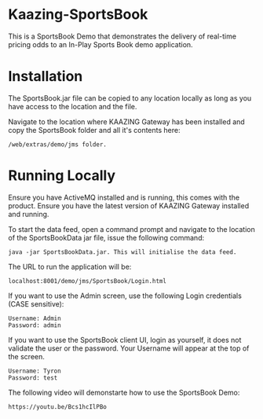 # Kaazing-SportsBook

This is a SportsBook Demo that demonstrates the delivery of real-time pricing odds to an In-Play Sports Book demo application.

# Installation

The SportsBook.jar file can be copied to any location locally as long as you have access to the location and the file.

Navigate to the location where KAAZING Gateway has been installed and copy the SportsBook folder and all it's contents here:

    /web/extras/demo/jms folder.

# Running Locally

Ensure you have ActiveMQ installed and is running, this comes with the product. 
Ensure you have the latest version of KAAZING Gateway installed and running.

To start the data feed, open a command prompt and navigate to the location of the SportsBookData jar file, issue the following command:

    java -jar SportsBookData.jar. This will initialise the data feed.

The URL to run the application will be:

    localhost:8001/demo/jms/SportsBook/Login.html

If you want to use the Admin screen, use the following Login credentials (CASE sensitive):

    Username: Admin
    Password: admin
    
If you want to use the SportsBook client UI, login as yourself, it does not validate the user or the password. Your Username will appear at the top of the screen.

    Username: Tyron
    Password: test
    
The following video will demonstarte how to use the SportsBook Demo:

    https://youtu.be/Bcs1hcIlPBo

